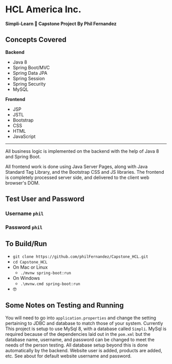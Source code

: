 # HCL America Inc.
**Simpli-Learn 🤪 Capstone Project**
**By Phil Fernandez**
## Concepts Covered
**Backend**
 - Java 8
 - Spring Boot/MVC
 - Spring Data JPA
 - Spring Session
 - Spring Security
 - MySQL

 **Frontend**
 - JSP
 - JSTL
 - Bootstrap
 - CSS
 - HTML
 - JavaScript


----------


All business logic is implemented on the backend with the
help of Java 8 and Spring Boot.

All frontend work is done using Java Server Pages, along with Java Standard Tag Library, and the Bootstrap CSS and JS libraries.
The frontend is completely processed server side, and delivered to the client web
browser's DOM.

## Test User and Password
### Username `phil`
### Password `phil`

## To Build/Run

- `git clone https://github.com/philFernandez/Capstone_HCL.git`
- `cd Capstone_HCL`
- On Mac or Linux
	-  `./mvnw spring-boot:run`
- On Windows
	- `.\mvnw.cmd spring-boot:run`
- 🤓

## Some Notes on Testing and Running

You will need to go into `application.properties` and change the setting
pertaining to JDBC and database to match those of your system. Currently
This project is setup to use MySql 8, with a database called `Simpli`. 
MySql is required because of the dependencies laid out in the `pom.xml`
but the database name, username, and password can be changed to meet 
the needs of the person testing. All database setup beyond this is
done automatically by the backend. Website user is added, products
are added, etc. See about for default website username and password.



